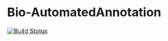 # Bio-AutomatedAnnotation

[![Build Status](https://travis-ci.org/sanger-pathogens/Bio-AutomatedAnnotation.svg?branch=master)](https://travis-ci.org/sanger-pathogens/Bio-AutomatedAnnotation)
